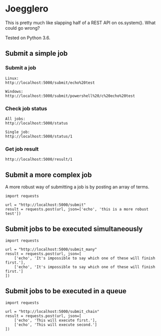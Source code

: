 # Joegglero
This is pretty much like slapping half of a REST API on os.system(). What could go wrong?

Tested on Python 3.6.


## Submit a simple job

### Submit a job

    Linux:
    http://localhost:5000/submit/echo%20test

    Windows:
    http://localhost:5000/submit/powershell%20/c%20echo%20test
    
### Check job status

    All jobs:
    http://localhost:5000/status
    
    Single job:
    http://localhost:5000/status/1 
    
### Get job result

    http://localhost:5000/result/1
    
## Submit a more complex job

A more robust way of submitting a job is by posting an array of terms.

    import requests
    
    url = "http://localhost:5000/submit"
    result = requests.post(url, json=['echo', 'this is a more robust test'])

## Submit jobs to be executed simultaneously

    import requests
    
    url = "http://localhost:5000/submit_many"
    result = requests.post(url, json=[
        ['echo', 'It's impossible to say which one of these will finish first.'],
        ['echo', 'It's impossible to say which one of these will finish first.']
    ])

## Submit jobs to be executed in a queue

    import requests
    
    url = "http://localhost:5000/submit_chain"
    result = requests.post(url, json=[
        ['echo', 'This will execute first.'],
        ['echo', 'This will execute second.']
    ])
